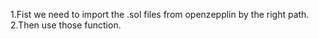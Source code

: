 1.Fist we need to import the .sol files from openzepplin by the right path.  
2.Then use those function.
